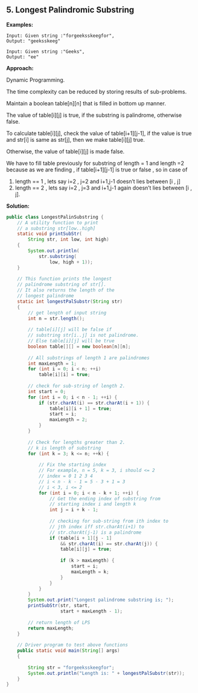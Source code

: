 ## 5. Longest Palindromic Substring

**Examples:** 

```
Input: Given string :"forgeeksskeegfor", 
Output: "geeksskeeg"
```

```
Input: Given string :"Geeks", 
Output: "ee"
```

**Approach:**

Dynamic Programming. 

The time complexity can be reduced by storing results of sub-problems.

Maintain a boolean table[n][n] that is filled in bottom up manner.

The value of table[i][j] is true, if the substring is palindrome, otherwise false.

To calculate table[i][j], check the value of table[i+1][j-1], if the value is true and str[i] is same as str[j], then we make table[i][j] true.

Otherwise, the value of table[i][j] is made false.

We have to fill table previously for substring of length = 1 and length =2 because 
as we are finding , if table[i+1][j-1] is true or false , so in case of 

1. length == 1 , lets say i=2 , j=2 and i+1,j-1 doesn’t lies between [i , j] 
2. length == 2 , lets say i=2 , j=3 and i+1,j-1 again doesn’t lies between [i , j].

**Solution:**

```java
public class LongestPalinSubstring {
    // A utility function to print
    // a substring str[low..high]
    static void printSubStr(
        String str, int low, int high)
    {
        System.out.println(
            str.substring(
                low, high + 1));
    }
 
    // This function prints the longest
    // palindrome substring of str[].
    // It also returns the length of the
    // longest palindrome
    static int longestPalSubstr(String str)
    {
        // get length of input string
        int n = str.length();
 
        // table[i][j] will be false if
        // substring str[i..j] is not palindrome.
        // Else table[i][j] will be true
        boolean table[][] = new boolean[n][n];
 
        // All substrings of length 1 are palindromes
        int maxLength = 1;
        for (int i = 0; i < n; ++i)
            table[i][i] = true;
 
        // check for sub-string of length 2.
        int start = 0;
        for (int i = 0; i < n - 1; ++i) {
            if (str.charAt(i) == str.charAt(i + 1)) {
                table[i][i + 1] = true;
                start = i;
                maxLength = 2;
            }
        }
 
        // Check for lengths greater than 2.
        // k is length of substring
        for (int k = 3; k <= n; ++k) {
 
            // Fix the starting index
            // For example, n = 5, k = 3, i should <= 2
            // index = 0 1 2 3 4
            // i < n - k - 1 = 5 - 3 + 1 = 3
            // i < 3, i <= 2
            for (int i = 0; i < n - k + 1; ++i) {
                // Get the ending index of substring from
                // starting index i and length k
                int j = i + k - 1;
 
                // checking for sub-string from ith index to
                // jth index iff str.charAt(i+1) to
                // str.charAt(j-1) is a palindrome
                if (table[i + 1][j - 1]
                    && str.charAt(i) == str.charAt(j)) {
                    table[i][j] = true;
 
                    if (k > maxLength) {
                        start = i;
                        maxLength = k;
                    }
                }
            }
        }
        System.out.print("Longest palindrome substring is; ");
        printSubStr(str, start,
                    start + maxLength - 1);
 
        // return length of LPS
        return maxLength;
    }
 
    // Driver program to test above functions
    public static void main(String[] args)
    {
 
        String str = "forgeeksskeegfor";
        System.out.println("Length is: " + longestPalSubstr(str));
    }
}
```